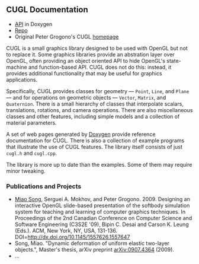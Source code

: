## CUGL Documentation

* [API](html/) in Doxygen
* [Repo](https://github.com/OpenISS/CUGL)
* Original Peter Grogono's CUGL [homepage](https://users.encs.concordia.ca/~grogono/Graphics/cugl.html)

CUGL is a small graphics library designed to be used with OpenGL but not to replace it. Some graphics libraries provide an abstration layer over OpenGL, often providing an object oriented API to hide OpenGL's state-machine and function-based API. CUGL does not do this: instead, it provides additional functionality that may be useful for graphics applications.

Specifically, CUGL provides classes for geometry — `Point`, `Line`, and `Plane` — and for operations on geometric objects — `Vector`, `Matrix`, and `Quaternion`. There is a small hierarchy of classes that interpolate scalars, translations, rotations, and camera operations. There are also miscellaneous classes and other features, including simple models and a collection of material parameters.

A set of web pages generated by [Doxygen](html/) provide reference documentation for CUGL. There is also a collection of example programs that illustrate the use of CUGL features. The library itself consists of just `cugl.h` and `cugl.cpp`.

The library is more up to date than the examples. Some of them may require minor tweaking.

### Publications and Projects

* [Miao Song](https://dblp.uni-trier.de/pers/hd/s/Song_0001:Miao), Serguei A. Mokhov, and Peter Grogono. 2009. Designing an interactive OpenGL slide-based presentation of the softbody simulation system for teaching and learning of computer graphics techniques. In Proceedings of the 2nd Canadian Conference on Computer Science and Software Engineering (C3S2E '09), Bipin C. Desai and Carson K. Leung (Eds.). ACM, New York, NY, USA, 131-136. DOI=http://dx.doi.org/10.1145/1557626.1557647
* Song, Miao. "Dynamic deformation of uniform elastic two-layer objects.", Master's thesis, arXiv preprint [arXiv:0907.4364](https://arxiv.org/abs/0907.4364) (2009).
* ...

